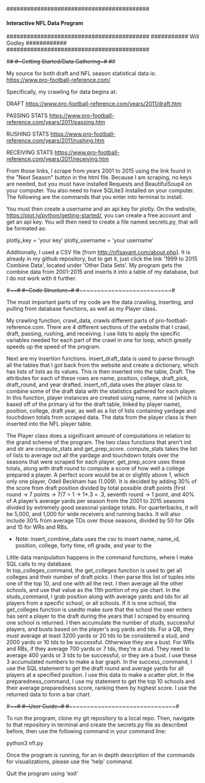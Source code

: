 ##########################################
####   Interactive NFL Data Program   ####
##########################################
###########    Will Godley    ############
##########################################

#~~~~~~~~~~~~~~~~~~~~~~~~~~~~~~~~~~~~~~~~#
#~~~~~Getting Started/Data Gathering~~~~~#
#~~~~~~~~~~~~~~~~~~~~~~~~~~~~~~~~~~~~~~~~#

My source for both draft and NFL season statistical data is:
https://www.pro-football-reference.com/

Specifically, my crawling for data begins at:

DRAFT
https://www.pro-football-reference.com/years/2011/draft.htm

PASSING STATS
https://www.pro-football-reference.com/years/2011/passing.htm

RUSHING STATS
https://www.pro-football-reference.com/years/2011/rushing.htm

RECEIVING STATS
https://www.pro-football-reference.com/years/2011/receiving.htm

From those links, I scrape from years 2001 to 2015 using the link found in
the "Next Season" button in the html file. Because I am scraping, no keys
are needed, but you must have installed Requests and BeautifulSoup4
on your computer. You also need to have SQLite3 installed on your computer.
The following are the commands that you enter into terminal to install.

You must then create a username and an api key for plotly. On the website,
https://plot.ly/python/getting-started/, you can create a free account and
get an api key. You will then need to create a file named secrets.py,
that will be formated as:

plotly_key = 'your key'
plotly_username = 'your username'

Additionally, I used a CSV file [from http://nflsavant.com/about.php].
It is already in my github repository, but to get it, just click the link
'1999 to 2015 Combine Data', located under 'Other Data Sets'.
My program gets the combine data from 2001-2015 and inserts it into a table of
my database, but I do not work with it further.


#~~~~~~~~~~~~~~~~~~~~~~~~~~~~~~~~~~~~~~~~#
#~~~~~~~~~~~~~Code Structure~~~~~~~~~~~~~#
#~~~~~~~~~~~~~~~~~~~~~~~~~~~~~~~~~~~~~~~~#

The most important parts of my code are the data crawling, inserting, and
pulling from database functions, as well as my Player class.

My crawling function, crawl_data, crawls different parts of pro-football-reference.com.
There are 4 different sections of the website that I crawl, draft, passing,
rushing, and receiving. I use lists to apply the specific variables needed for
each part of the crawl in one for loop, which greatly speeds up the speed of
the program.

Next are my insertion functions. insert_draft_data is used to parse through
all the tables that I got back from the website and create a dictionary, which
has lists of lists as its values. This is then inserted into the table,
Draft. The attributes for each of these rows are name, position, college,
draft_pick, draft_round, and year drafted. insert_nfl_data uses the player class
to combine some of the draft data with the statistics gathered for each player.
In this function, player instances are created using name, name id (which is
based off of the primary id for the draft table, linked by player name),
position, college, draft year, as well as a list of lists containing yardage
and touchdown totals from scraped data. The data from the player class is then
inserted into the NFL player table.

The Player class does a significant amount of computations in relation to the
grand scheme of the program. The two class functions that aren't init and str are
compute_stats and get_prep_score. compute_stats takes the list of lists to
average out all the yardage and touchdown totals over the seasons that were
scraped for each player. get_prep_score uses these totals, along with draft round
to compute a score of how well a college prepared a player. A perfect score
would be at or slightly above 1, which only one player, Odell Beckham has (1.009).
It is decided by adding 30% of the score from draft position divided by total
possible draft points (first round -> 7 points -> 7/7 = 1 -> 1*.3 = .3, seventh
round -> 1 point, and 40% of A player’s average yards per season from the 2001
to 2015 seasons divided by extremely good seasonal yardage totals. For
quarterbacks, it will be 5,000, and 1,000 for wide receivers and running backs.
It will also include 30% from average TDs over those seasons, divided by 50 for
QBs and 15 for WRs and RBs.

* Note: insert_combine_data uses the csv to insert name, name_id, position, college,
forty time, nfl grade, and year to the

Little data manipulation happens in the command functions, where I make SQL
calls to my database.  
    In top_colleges_command, the get_colleges function is used to get
all colleges and their number of draft picks. I then parse this list of tuples
into one of the top 10, and one with all the rest. I then average all the
other schools, and use that value as the 11th portion of my pie chart.
    In the studs_command, I grab position along with average yards and tds
for all players from a specific school, or all schools. If it is one school,
the get_colleges function is usedto make sure that the school the user enters has sent a
player to the draft during the years that I scraped by ensuring one school
is returned. I then accumulate the number of studs, successful players,
and busts based on the player's avg yards and tds. For a QB, they must
average at least 3200 yards or 20 tds to be considered a stud, and 2000
yards or 10 tds to be successful. Otherwise they are a bust. For WRs and RBs,
if they average 700 yards or 7 tds, they're a stud. They need to average 400 yards or 3 tds to be successful, or they are a bust. I use these 3 accumulated numbers
to make a bar graph.
    In the success_command, I use the SQL statement to get the draft round and
average yards for all players at a specified position. I use this data to make a
scatter plot.
    In the preparedness_command, I use my statement to get the top 10 schools
and their average preparedness score, ranking them by highest score. I use
the returned data to form a bar chart.



#~~~~~~~~~~~~~~~~~~~~~~~~~~~~~~~~~~~~~~~~#
#~~~~~~~~~~~~~~~User Guide~~~~~~~~~~~~~~~#
#~~~~~~~~~~~~~~~~~~~~~~~~~~~~~~~~~~~~~~~~#

To run the program, clone my git repository to a local repo. Then, navigate
to that repository in terminal and create the secrets.py file as
described before, then use the following command in your command line:

python3 nfl.py

Once the program is running, for an in depth description
of the commands for visualizations, please use the 'help' command.

Quit the program using 'exit'
